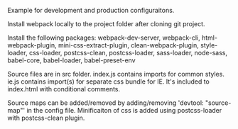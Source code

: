 Example for development and production configuraitons.

Install webpack locally to the project folder after cloning git project.

Install the following packages:
webpack-dev-server,
webpack-cli,
html-webpack-plugin,
mini-css-extract-plugin,
clean-webpack-plugin,
style-loader,
css-loader,
postcss-clean,
postcss-loader,
sass-loader,
node-sass,
babel-core,
babel-loader,
babel-preset-env

Source files are in src folder.
index.js contains imports for common styles.
ie.js contains import(s) for separate css bundle for IE. It's included to index.html with conditional comments.

Source maps can be added/removed by adding/removing 'devtool: "source-map"' in the config file.
Minificaiton of css is added using postcss-loader with postcss-clean plugin.
